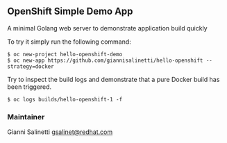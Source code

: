 ## OpenShift Simple Demo App

A minimal Golang web server to demonstrate application build quickly

To try it simply run the following command:
```
$ oc new-project hello-openshift-demo
$ oc new-app https://github.com/giannisalinetti/hello-openshift --strategy=docker
```

Try to inspect the build logs and demonstrate that a pure Docker build has been triggered.
```
$ oc logs builds/hello-openshift-1 -f
```

### Maintainer
Gianni Salinetti gsalinet@redhat.com


